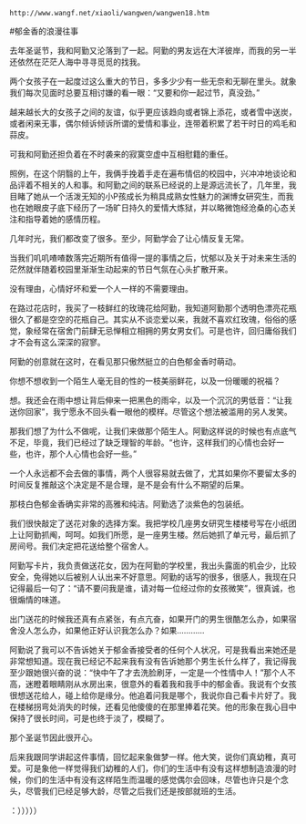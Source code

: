 `http://www.wangf.net/xiaoli/wangwen/wangwen18.htm`

#郁金香的浪漫往事

去年圣诞节，我和阿勤又沦落到了一起。阿勤的男友远在大洋彼岸，而我的另一半还依然在茫茫人海中寻寻觅觅的找我。

两个女孩子在一起度过这么重大的节日，多多少少有一些无奈和无聊在里头。就象我们每次见面时总要互相讨嫌的看一眼：“又要和你一起过节，真没劲。”

越来越长大的女孩子之间的友谊，似乎更应该趋向或者锦上添花，或者雪中送炭，或者闲来无事，偶尔倾诉倾诉所谓的爱情和事业，连带着积累了若干时日的鸡毛和蒜皮。

可我和阿勤还担负着在不时袭来的寂寞空虚中互相慰籍的重任。

照例，在这个阴翳的上午，我俩手挽着手走在遍布情侣的校园中，兴冲冲地谈论和品评着不相关的人和事。和阿勤之间的联系已经说的上是源远流长了，几年里，我目睹了她从一个活泼无知的小P孩成长为稍具成熟女性魅力的渊博女研究生，而我也在她眼皮子底下经历了一场旷日持久的爱情大炼狱，并以略微饱经沧桑的心态关注和指导着她的感情历程。

几年时光，我们都改变了很多。至少，阿勤学会了让心情反复无常。

当我们叽叽喳喳数落完近期所有值得一提的事情之后，忧郁以及关于对未来生活的茫然就伴随着校园里渐渐生动起来的节日气氛在心头扩散开来。

没有理由，心情好坏和爱一个人一样的不需要理由。

在路过花店时，我买了一枝鲜红的玫瑰花给阿勤，我知道阿勤那个透明色漂亮花瓶很久了都是空空的花瓶自己。其实从不谈恋爱以来，我就不喜欢红玫瑰，俗俗的感觉，象经常在宿舍门前肆无忌惮相立相拥的男女男女们。可是也许，回归庸俗我们才不会有这么深深的寂寥。

阿勤的创意就在这时，在看见那只傲然挺立的白色郁金香时萌动。

你想不想收到一个陌生人毫无目的性的一枝美丽鲜花，以及一份暖暖的祝福？

想。我还会在雨中想让背后伸来一把黑色的雨伞，以及一个沉沉的男低音：“让我送你回家”，我宁愿永不回头看一眼他的模样。尽管这个想法被滥用的另人发笑。

那我们想了为什么不做呢，让我们来做那个陌生人。阿勤这样说的时候也有点底气不足，毕竟，我们已经过了缺乏理智的年龄。“也许，这样我们的心情也会好一些，也许，那个人心情也会好一些。”

一个人永远都不会去做的事情，两个人很容易就去做了，尤其如果你不要留太多的时间反复推敲这个决定是不是合理，是不是会有什么不期望的后果。

那枝白色郁金香确实非常的高雅和纯洁。阿勤选了淡紫色的包装纸。

我们很快敲定了送花对象的选择方案。我把学校几座男女研究生楼楼号写在小纸团上让阿勤抓阄，呵呵。如我们所愿，是一座男生楼。然后她抓了单元号，最后抓了房间号。我们决定把花送给整个宿舍人。

阿勤写卡片，我负责做送花女，因为在阿勤的学校里，我出头露面的机会少，比较安全，免得她以后被别人认出来不好意思。阿勤的话写的很多，很感人，我现在只记得最后一句了：“请不要问我是谁，请对每一位经过你的女孩微笑”，很真诚，也很煽情的味道。

出门送花的时候我还真有点紧张，有点亢奋，如果开门的男生很酷怎么办，如果宿舍没人怎么办，如果他正好认识我怎么办？如果…………

阿勤说了我可以不告诉她关于郁金香接受者的任何个人状况，可是我看出来她还是非常想知道。现在我已经记不起来我有没有告诉她那个男生长什么样了，我记得我至少跟她很兴奋的说：“快中午了才去洗脸刷牙，一定是一个性情中人！”那个人不高，迷瞪着眼睛刚从水房出来，很意外的看着我和我手中的郁金香。我说有个女孩很想送花给人，碰上给你是缘分。他追着问我是哪个，我说你自己看卡片好了。我在楼梯拐弯处消失的时候，还看见他傻傻的在那里捧着花笑。他的形象在我心目中保持了很长时间，可是也终于淡了，模糊了。

那个圣诞节因此很开心。

后来我跟同学讲起这件事情，回忆起来象做梦一样。他大笑，说你们真幼稚，真可爱。可是象他一样觉得我们幼稚的人们，你们的生活中有没有这样想制造浪漫的时候，你们的生活中有没有这样陌生而温暖的感觉偶尔会回味，尽管也许只是个念头，尽管我们已经足够大龄，尽管之后我们还是按部就班的生活。

：）））））
